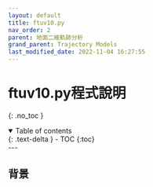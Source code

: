 ```yaml
---
layout: default
title: ftuv10.py
nav_order: 2
parent: 地面二維軌跡分析
grand_parent: Trajectory Models
last_modified_date: 2022-11-04 16:27:55
---
```


# ftuv10.py程式說明
{: .no_toc }

<details open markdown="block">
  <summary>
    Table of contents
  </summary>
  {: .text-delta }
- TOC
{:toc}
</details>
---

## 背景

